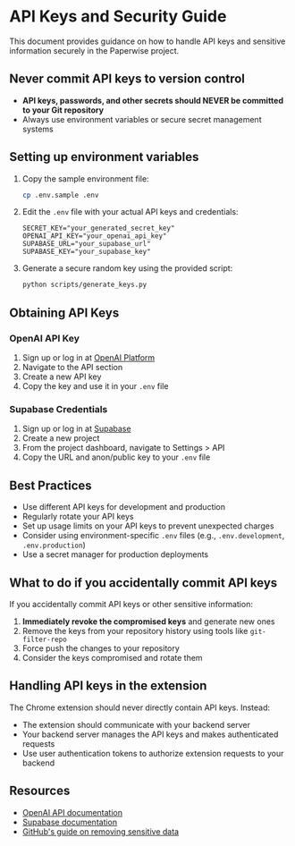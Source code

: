 # API Keys and Security Guide

This document provides guidance on how to handle API keys and sensitive information securely in the Paperwise project.

## Never commit API keys to version control

- **API keys, passwords, and other secrets should NEVER be committed to your Git repository**
- Always use environment variables or secure secret management systems

## Setting up environment variables

1. Copy the sample environment file:
   ```bash
   cp .env.sample .env
   ```

2. Edit the `.env` file with your actual API keys and credentials:
   ```
   SECRET_KEY="your_generated_secret_key"
   OPENAI_API_KEY="your_openai_api_key"
   SUPABASE_URL="your_supabase_url"
   SUPABASE_KEY="your_supabase_key"
   ```

3. Generate a secure random key using the provided script:
   ```bash
   python scripts/generate_keys.py
   ```

## Obtaining API Keys

### OpenAI API Key
1. Sign up or log in at [OpenAI Platform](https://platform.openai.com/)
2. Navigate to the API section
3. Create a new API key
4. Copy the key and use it in your `.env` file

### Supabase Credentials
1. Sign up or log in at [Supabase](https://app.supabase.io/)
2. Create a new project
3. From the project dashboard, navigate to Settings > API
4. Copy the URL and anon/public key to your `.env` file

## Best Practices

- Use different API keys for development and production
- Regularly rotate your API keys
- Set up usage limits on your API keys to prevent unexpected charges
- Consider using environment-specific `.env` files (e.g., `.env.development`, `.env.production`)
- Use a secret manager for production deployments

## What to do if you accidentally commit API keys

If you accidentally commit API keys or other sensitive information:

1. **Immediately revoke the compromised keys** and generate new ones
2. Remove the keys from your repository history using tools like `git-filter-repo`
3. Force push the changes to your repository
4. Consider the keys compromised and rotate them

## Handling API keys in the extension

The Chrome extension should never directly contain API keys. Instead:

- The extension should communicate with your backend server
- Your backend server manages the API keys and makes authenticated requests
- Use user authentication tokens to authorize extension requests to your backend

## Resources

- [OpenAI API documentation](https://platform.openai.com/docs/api-reference)
- [Supabase documentation](https://supabase.io/docs)
- [GitHub's guide on removing sensitive data](https://docs.github.com/en/authentication/keeping-your-account-and-data-secure/removing-sensitive-data-from-a-repository)
